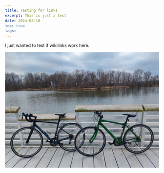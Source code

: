 ```yaml
---
title: Testing for links
excerpt: This is just a test
date: 2024-08-18
toc: true
tags:
---
```

I just wanted to test if wikilinks work here. 

![2024-08-18-Testing-for-links-20240818020155902](/images/2024-08-18-Testing-for-links-20240818020155902.jpeg)

